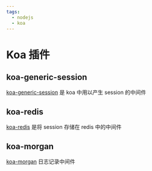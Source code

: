 ```yaml
---
tags:
  - nodejs
  - koa
---
```


# Koa 插件

## koa-generic-session
[koa-generic-session](https://www.npmjs.com/package/koa-generic-session) 是 koa 中用以产生 session 的中间件

## koa-redis
[koa-redis](https://www.npmjs.com/package/koa-redis) 是将 session 存储在 redis 中的中间件

## koa-morgan
[koa-morgan](https://www.npmjs.com/package/koa-morgan) 日志记录中间件